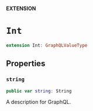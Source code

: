 **EXTENSION**

# `Int`
```swift
extension Int: GraphQLValueType
```

## Properties
### `string`

```swift
public var string: String
```

A description for GraphQL.
